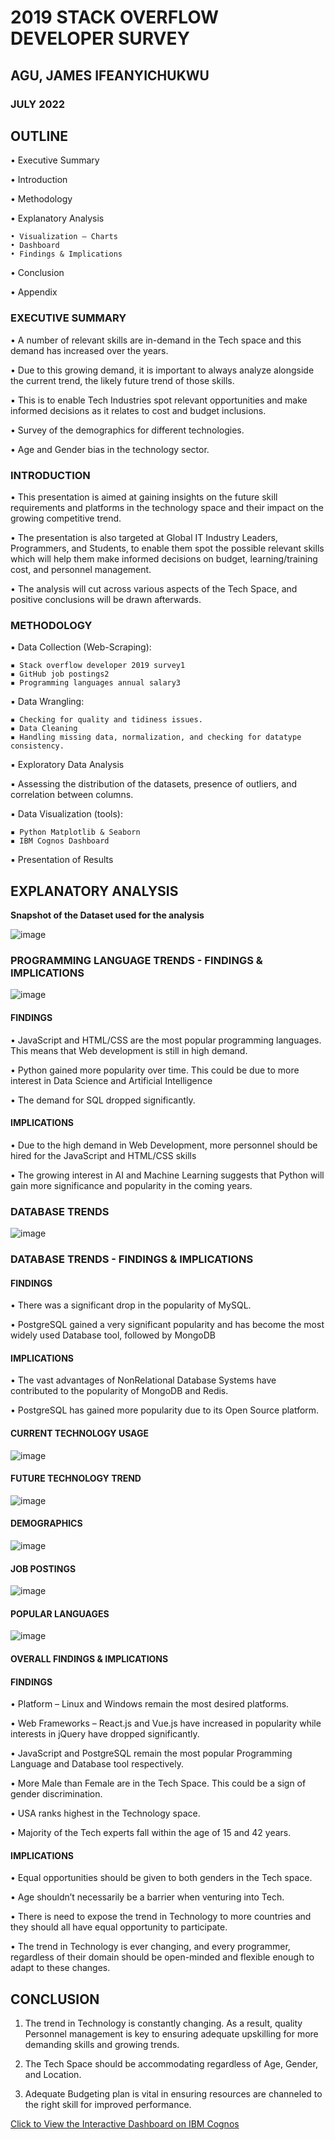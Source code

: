# 2019 STACK OVERFLOW DEVELOPER SURVEY
## AGU, JAMES IFEANYICHUKWU
### JULY 2022

## OUTLINE

• Executive Summary

• Introduction

• Methodology

• Explanatory Analysis

    • Visualization – Charts
    • Dashboard
    • Findings & Implications

• Conclusion

• Appendix

### EXECUTIVE SUMMARY

• A number of relevant skills are in-demand in the Tech space and this demand has increased over the years.

• Due to this growing demand, it is important to always analyze alongside the current trend, the likely future trend of those skills.

▪ This is to enable Tech Industries spot relevant opportunities and make informed decisions as it relates to cost and budget inclusions.

• Survey of the demographics for different technologies.

• Age and Gender bias in the technology sector.

### INTRODUCTION

• This presentation is aimed at gaining insights on the future skill requirements and platforms in the technology space and their impact on the growing competitive trend.

• The presentation is also targeted at Global IT Industry Leaders, Programmers, and Students, to enable them spot the possible relevant skills which will help them make informed decisions on budget, learning/training cost, and personnel management.

• The analysis will cut across various aspects of the Tech Space, and positive conclusions will be drawn afterwards.

### METHODOLOGY

▪ Data Collection (Web-Scraping):

    ▪ Stack overflow developer 2019 survey1
    ▪ GitHub job postings2
    ▪ Programming languages annual salary3

▪ Data Wrangling:

    ▪ Checking for quality and tidiness issues.
    ▪ Data Cleaning
    ▪ Handling missing data, normalization, and checking for datatype consistency.

▪ Exploratory Data Analysis

▪ Assessing the distribution of the datasets, presence of outliers, and correlation between columns.

▪ Data Visualization (tools):

    ▪ Python Matplotlib & Seaborn
    ▪ IBM Cognos Dashboard

▪ Presentation of Results

## EXPLANATORY ANALYSIS

**Snapshot of the Dataset used for the analysis**

![image](assets/p1_table.png)

### PROGRAMMING LANGUAGE TRENDS - FINDINGS & IMPLICATIONS

![image](assets/p2_pltrends.png)

#### FINDINGS

• JavaScript and HTML/CSS are the most popular programming languages. This means that Web development is still in high demand.

• Python gained more popularity over time. This could be due to more interest in Data Science and Artificial Intelligence

• The demand for SQL dropped significantly.

#### IMPLICATIONS

• Due to the high demand in Web Development, more personnel should be hired for the JavaScript and HTML/CSS skills

• The growing interest in AI and Machine Learning suggests that Python will gain more significance and popularity in the coming years.

### DATABASE TRENDS
![image](assets/p3_dtrends.png)

### DATABASE TRENDS - FINDINGS & IMPLICATIONS

#### FINDINGS


• There was a significant drop in the popularity of MySQL.

• PostgreSQL gained a very significant popularity and has become the most widely used Database tool, followed by MongoDB

#### IMPLICATIONS

• The vast advantages of NonRelational Database Systems have contributed to the popularity of MongoDB and Redis.

• PostgreSQL has gained more popularity due to its Open Source platform.

#### CURRENT TECHNOLOGY USAGE
![image](assets/p4_techuse.png)

#### FUTURE TECHNOLOGY TREND
![image](assets/p5_fttrend.JPG)

#### DEMOGRAPHICS
![image](assets/p6_demographics.JPG)

#### JOB POSTINGS
![image](assets/p7_jobpostings.JPG)

#### POPULAR LANGUAGES
![image](assets/p8_poplangs.JPG)


#### OVERALL FINDINGS & IMPLICATIONS

#### FINDINGS
• Platform – Linux and Windows remain the most desired platforms.

• Web Frameworks – React.js and Vue.js have increased in popularity while interests in jQuery have dropped significantly.

• JavaScript and PostgreSQL remain the most popular Programming Language and Database tool respectively.

• More Male than Female are in the Tech Space. This could be a sign of gender discrimination.

• USA ranks highest in the Technology space.

• Majority of the Tech experts fall within the age of 15 and 42 years.

#### IMPLICATIONS

• Equal opportunities should be given to both genders in the Tech space.

• Age shouldn’t necessarily be a barrier when venturing into Tech.

• There is need to expose the trend in Technology to more countries and they should all have equal opportunity to participate.

• The trend in Technology is ever changing, and every programmer, regardless of their domain should be open-minded and flexible enough to adapt to these changes.

## CONCLUSION

1. The trend in Technology is constantly changing. As a result, quality Personnel management is key to ensuring adequate upskilling for more demanding skills and growing trends.

2. The Tech Space should be accommodating regardless of Age, Gender, and Location. 

3. Adequate Budgeting plan is vital in ensuring resources are channeled to the right skill for improved performance. 


[Click to View the Interactive Dashboard on IBM Cognos](https://eu-gb.dataplatform.cloud.ibm.com/dashboards/6aae7a67-e543-4bbb-9f9d-e64ec6eff71d/view/7c1be41e3eb915de7ceeeae4079024032932245ee3bb840285817b495a622797a93d4792c87b4b53dc420131f7eb16509d "@embed")